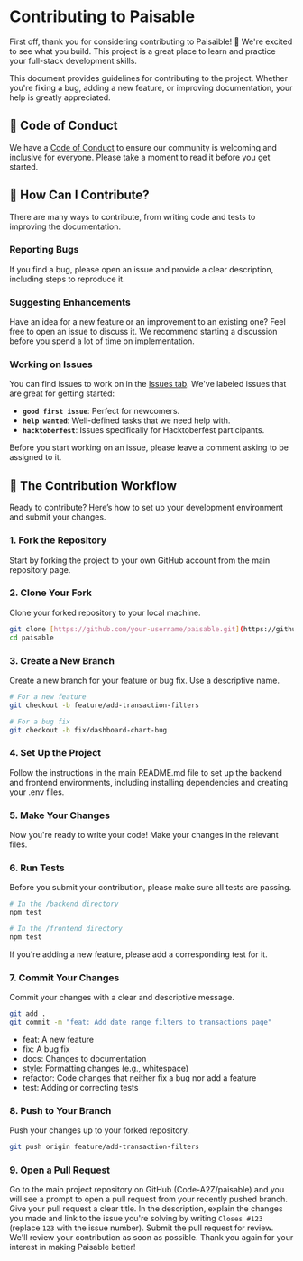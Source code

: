 # Contributing to Paisable

First off, thank you for considering contributing to Paisaible! 🎉 We're excited to see what you build. This project is a great place to learn and practice your full-stack development skills.

This document provides guidelines for contributing to the project. Whether you're fixing a bug, adding a new feature, or improving documentation, your help is greatly appreciated.

## 🤝 Code of Conduct
We have a [Code of Conduct](CODE_OF_CONDUCT.md) to ensure our community is welcoming and inclusive for everyone. Please take a moment to read it before you get started.

## 🤔 How Can I Contribute?
There are many ways to contribute, from writing code and tests to improving the documentation.

### Reporting Bugs
If you find a bug, please open an issue and provide a clear description, including steps to reproduce it.

### Suggesting Enhancements
Have an idea for a new feature or an improvement to an existing one? Feel free to open an issue to discuss it. We recommend starting a discussion before you spend a lot of time on implementation.

### Working on Issues
You can find issues to work on in the [Issues tab](https://github.com/Code-A2Z/paisable/issues). We've labeled issues that are great for getting started:
* **`good first issue`**: Perfect for newcomers.
* **`help wanted`**: Well-defined tasks that we need help with.
* **`hacktoberfest`**: Issues specifically for Hacktoberfest participants.

Before you start working on an issue, please leave a comment asking to be assigned to it.

## 🚀 The Contribution Workflow
Ready to contribute? Here’s how to set up your development environment and submit your changes.

### 1. Fork the Repository
Start by forking the project to your own GitHub account from the main repository page.

### 2. Clone Your Fork
Clone your forked repository to your local machine.
```bash
git clone [https://github.com/your-username/paisable.git](https://github.com/your-username/paisable.git)
cd paisable
```

### 3. Create a New Branch
Create a new branch for your feature or bug fix. Use a descriptive name.
```bash
# For a new feature
git checkout -b feature/add-transaction-filters

# For a bug fix
git checkout -b fix/dashboard-chart-bug
```

### 4. Set Up the Project
Follow the instructions in the main README.md file to set up the backend and frontend environments, including installing dependencies and creating your .env files.

### 5. Make Your Changes
Now you're ready to write your code! Make your changes in the relevant files.

### 6. Run Tests
Before you submit your contribution, please make sure all tests are passing.
```bash
# In the /backend directory
npm test

# In the /frontend directory
npm test
```
If you're adding a new feature, please add a corresponding test for it.

### 7. Commit Your Changes
Commit your changes with a clear and descriptive message.
```bash
git add .
git commit -m "feat: Add date range filters to transactions page"
```

- feat: A new feature
- fix: A bug fix
- docs: Changes to documentation
- style: Formatting changes (e.g., whitespace)
- refactor: Code changes that neither fix a bug nor add a feature
- test: Adding or correcting tests

### 8. Push to Your Branch
Push your changes up to your forked repository.
```bash
git push origin feature/add-transaction-filters
```

### 9. Open a Pull Request
Go to the main project repository on GitHub (Code-A2Z/paisable) and you will see a prompt to open a pull request from your recently pushed branch.
Give your pull request a clear title.
In the description, explain the changes you made and link to the issue you're solving by writing ```Closes #123``` (replace ```123``` with the issue number).
Submit the pull request for review.
We'll review your contribution as soon as possible. Thank you again for your interest in making Paisable better!